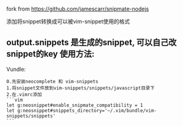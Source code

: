 fork from https://github.com/jamescarr/snipmate-nodejs

添加将snippet转换成可以被vim-snippet使用的格式

output.snippets 是生成的snippet, 可以自己改snippet的key
使用方法:
---
Vundle:

	0.先安装neocomplete 和 vim-snippets
	1.将snippet文件放到vim-snippets/snippets/javascript目录下
	2.在.vimrc添加
	```vim
	let g:neosnippet#enable_snipmate_compatibility = 1
	let g:neosnippet#snippets_directory='~/.vim/bundle/vim-snippets/snippets'
	```

	
